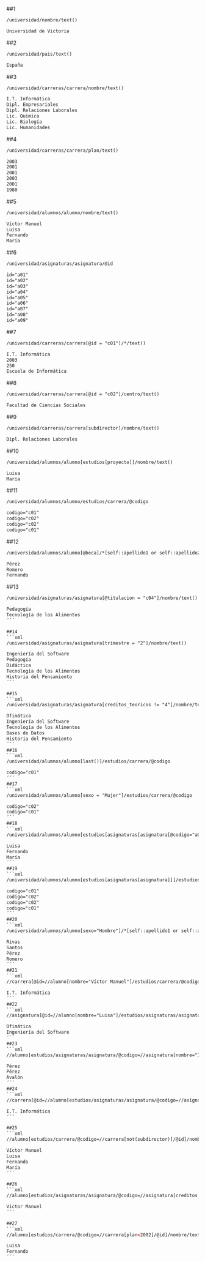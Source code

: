 ##1
```xml
/universidad/nombre/text()
```
```xml
Universidad de Victoria
```
##2
```xml
/universidad/pais/text()
```
```xml
España
```
##3
```xml
/universidad/carreras/carrera/nombre/text()
```
```xml
I.T. Informática
Dipl. Empresariales
Dipl. Relaciones Laborales
Lic. Quimica
Lic. Biología
Lic. Humanidades
```
##4
```xml
/universidad/carreras/carrera/plan/text()
```
```xml
2003
2001
2001
2003
2001
1980
```
##5
```xml
/universidad/alumnos/alumno/nombre/text()
```
```xml
Víctor Manuel
Luisa
Fernando
María
```
##6
```xml
/universidad/asignaturas/asignatura/@id
```
```xml
id="a01"
id="a02"
id="a03"
id="a04"
id="a05"
id="a06"
id="a07"
id="a08"
id="a09"
```
##7
```xml
/universidad/carreras/carrera[@id = "c01"]/*/text()
```
```xml
I.T. Informática
2003
250
Escuela de Informática
```
##8
```xml
/universidad/carreras/carrera[@id = "c02"]/centro/text()
```
```xml
Facultad de Ciencias Sociales
```
##9
```xml
/universidad/carreras/carrera[subdirector]/nombre/text()
```
```xml
Dipl. Relaciones Laborales
```
##10
```xml
/universidad/alumnos/alumno[estudios[proyecto]]/nombre/text()
```
```xml
Luisa
María
```
##11
```xml
/universidad/alumnos/alumno/estudios/carrera/@codigo
```
```xml
codigo="c01"
codigo="c02"
codigo="c02"
codigo="c01"
```
##12
```xml
/universidad/alumnos/alumno[@beca]/*[self::apellido1 or self::apellido2 or self::nombre]/text()
```
```xml
Pérez
Romero
Fernando
```
##13
```xml
/universidad/asignaturas/asignatura[@titulacion = "c04"]/nombre/text()
```
```xml
Pedagogía
Tecnología de los Alimentos
´´´

##14
```xml
/universidad/asignaturas/asignatura[trimestre = "2"]/nombre/text()
```
```xml
Ingeniería del Software
Pedagogía
Didáctica
Tecnología de los Alimentos
Historia del Pensamiento
´´´

##15
```xml
/universidad/asignaturas/asignatura[creditos_teoricos != "4"]/nombre/text()
```
```xml
Ofimática
Ingeniería del Software
Tecnología de los Alimentos
Bases de Datos
Historia del Pensamiento
´´´
##16
```xml
/universidad/alumnos/alumno[last()]/estudios/carrera/@codigo
```
```xml
codigo="c01"
´´´
##17
```xml
/universidad/alumnos/alumno[sexo = "Mujer"]/estudios/carrera/@codigo
```
```xml
codigo="c02"
codigo="c01"
´´´
##18
```xml
/universidad/alumnos/alumno[estudios[asignaturas[asignatura[@codigo="a02"]]]]/nombre/text()
```
```xml
Luisa
Fernando
María
´´´
##19
```xml
/universidad/alumnos/alumno[estudios[asignaturas[asignatura]]]/estudios/carrera/@codigo
```
```xml
codigo="c01"
codigo="c02"
codigo="c02"
codigo="c01"
´´´
##20
```xml
/universidad/alumnos/alumno[sexo="Hombre"]/*[self::apellido1 or self::apellido2]/text()
```
```xml
Rivas
Santos
Pérez
Romero
´´´
##21
```xml
//carrera[@id=//alumno[nombre="Víctor Manuel"]/estudios/carrera/@codigo]/nombre/text()
```
```xml
I.T. Informática
´´´
##22
```xml
//asignatura[@id=//alumno[nombre="Luisa"]/estudios/asignaturas/asignatura/@codigo]/nombre/text()
```
```xml
Ofimática
Ingeniería del Software
´´´
##23
```xml
//alumno[estudios/asignaturas/asignatura/@codigo=//asignatura[nombre="Ingeniería del Software"]/@id]/apellido1/text()
```
```xml
Pérez
Pérez
Avalón
´´´
##24
```xml
//carrera[@id=//alumno[estudios/asignaturas/asignatura/@codigo=//asignatura[nombre="Tecnología de los Alimentos"]/@id]/estudios/carrera/@codigo]/nombre/text()
```
```xml
I.T. Informática
´´´

##25
```xml
//alumno[estudios/carrera/@codigo=//carrera[not(subdirector)]/@id]/nombre/text()
```
```xml
Víctor Manuel
Luisa
Fernando
María
´´´

##26
```xml
//alumno[estudios/asignaturas/asignatura/@codigo=//asignatura[creditos_practicos="0"]/@id and estudios/carrera/@codigo=//carrera[nombre="I.T. Informática"]/@id]/nombre/text()
```
```xml
Víctor Manuel
´´´

##27
```xml
//alumno[estudios/carrera/@codigo=//carrera[plan<2002]/@id]/nombre/text()
```
```xml
Luisa
Fernando
´´´
